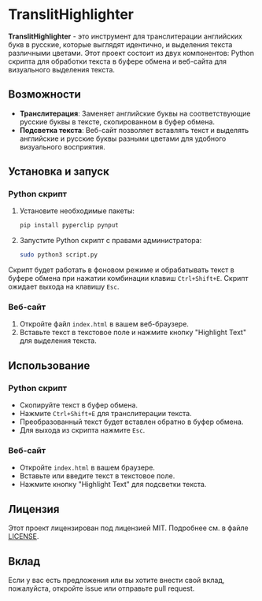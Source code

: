 # TranslitHighlighter

**TranslitHighlighter** - это инструмент для транслитерации английских букв в русские, которые выглядят идентично, и выделения текста различными цветами. Этот проект состоит из двух компонентов: Python скрипта для обработки текста в буфере обмена и веб-сайта для визуального выделения текста.

## Возможности

- **Транслитерация**: Заменяет английские буквы на соответствующие русские буквы в тексте, скопированном в буфер обмена.
- **Подсветка текста**: Веб-сайт позволяет вставлять текст и выделять английские и русские буквы разными цветами для удобного визуального восприятия.

## Установка и запуск

### Python скрипт

1. Установите необходимые пакеты:
    ```sh
    pip install pyperclip pynput
    ```

2. Запустите Python скрипт с правами администратора:
    ```sh
    sudo python3 script.py
    ```

Скрипт будет работать в фоновом режиме и обрабатывать текст в буфере обмена при нажатии комбинации клавиш `Ctrl+Shift+E`. Скрипт ожидает выхода на клавишу `Esc`.

### Веб-сайт

1. Откройте файл `index.html` в вашем веб-браузере.
2. Вставьте текст в текстовое поле и нажмите кнопку "Highlight Text" для выделения текста.

## Использование

### Python скрипт
- Скопируйте текст в буфер обмена.
- Нажмите `Ctrl+Shift+E` для транслитерации текста.
- Преобразованный текст будет вставлен обратно в буфер обмена.
- Для выхода из скрипта нажмите `Esc`.

### Веб-сайт
- Откройте `index.html` в вашем браузере.
- Вставьте или введите текст в текстовое поле.
- Нажмите кнопку "Highlight Text" для подсветки текста.

## Лицензия

Этот проект лицензирован под лицензией MIT. Подробнее см. в файле [LICENSE](LICENSE).

## Вклад

Если у вас есть предложения или вы хотите внести свой вклад, пожалуйста, откройте issue или отправьте pull request.
